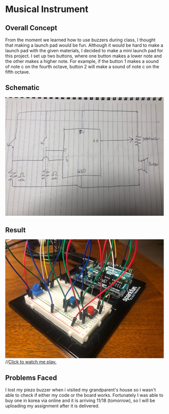 # Musical Instrument
## Overall Concept
From the moment we learned how to use buzzers during class, I thought that making a launch pad would be fun. Although it would be hard to make a launch pad with the given materials, I decided to make a mini launch pad for this project. I set up two buttons, where one button makes a lower note and the other makes a higher note. For example, if the button 1 makes a sound of note c on the fourth octave, button 2 will make a sound of note c on the fifth octave.

## Schematic
![](media/Schematic3.jpeg)

## Result
![](media/picture1.jpeg)
//[Click to watch me play.](https://youtu.be/UuS4i0LGSjE)

## Problems Faced
I lost my piezo buzzer when i visited my grandparent's house so i wasn't able to check if either my code or the board works. Fortunately I was able to buy one in korea via online and it is arriving 11/18 (tomorrow), so I will be uploading my assignment after it is delivered.
